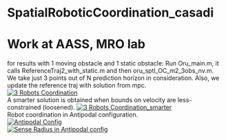 
# SpatialRoboticCoordination_casadi
Work at AASS, MRO lab 
=======

for results with 1 moving obstacle and 1 static obstacle: Run Oru_main.m, it calls ReferenceTraj2_with_static.m and then oru_sptl_OC_m2_3obs_nv.m. We take just 3 points out of N prediction horizon in consideration. Also, we update the reference traj with solution from mpc.<br>
[![3 Robots Coordination](http://img.youtube.com/vi/q4uXA4o79dI/0.jpg)](https://www.youtube.com/watch?v=q4uXA4o79dI "3 Robot Coordination")<br>
A smarter solution is obtained when bounds on velocity are less-constrained (loosened).
[![3 Robots Coordination_smarter](http://img.youtube.com/vi/A04rr_k4d_o/0.jpg)](https://www.youtube.com/watch?v=A04rr_k4d_o "3 Robot Coordination_smarter")<br>
Robot coordination in Antipodal configuration.<br>
[![Antipodal Config](http://img.youtube.com/vi/cO1aWaIwPyU/0.jpg)](https://www.youtube.com/watch?v=cO1aWaIwPyU "Antipodal Config")<br>
[![Sense Radius in Antipodal config](http://img.youtube.com/vi/gYxwLL98XjE/0.jpg)](https://www.youtube.com/watch?v=gYxwLL98XjE "Sense Radius in Antipodal config")<br>
